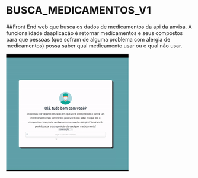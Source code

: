 # BUSCA_MEDICAMENTOS_V1
##Front End web que busca os dados de medicamentos da api da anvisa. A funcionalidade daaplicação é retornar medicamentos e seus compostos para que pessoas (que sofram de alguma problema com alergia de medicamentos) possa saber qual medicamento usar ou e qual não usar.

![](/src/assets/2.1gif.gif)
